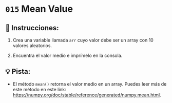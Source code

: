 # `015` Mean Value

## 📝 Instrucciones:

1. Crea una variable llamada `arr` cuyo valor debe ser un array con 10 valores aleatorios.

2. Encuentra el valor medio e imprímelo en la consola.

## 💡 Pista:

+ El método `mean()` retorna el valor medio en un array. Puedes leer más de este método en este link: https://numpy.org/doc/stable/reference/generated/numpy.mean.html.